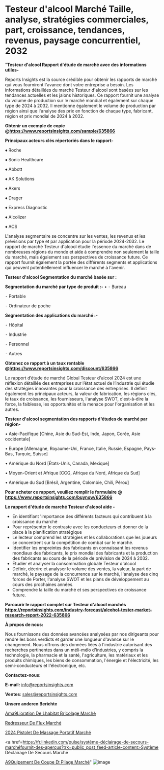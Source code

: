 # Testeur d'alcool Marché Taille, analyse, stratégies commerciales, part, croissance, tendances, revenus, paysage concurrentiel, 2032

"<strong>Testeur d'alcool Rapport d'étude de marché avec des informations utiles-</strong>

Reports Insights est la source crédible pour obtenir les rapports de marché qui vous fourniront l'avance dont votre entreprise a besoin. Les informations détaillées du marché Testeur d'alcool sont basées sur les tendances actuelles et les jalons historiques. Ce rapport fournit une analyse du volume de production sur le marché mondial et également sur chaque type de 2024 à 2032. Il mentionne également le volume de production par région ainsi que l'analyse des prix en fonction de chaque type, fabricant, région et prix mondial de 2024 à 2032.

<strong><b>Obtenir un exemple de copie @</b></strong><a href=https://www.reportsinsights.com/sample/635866><strong><b>https://www.reportsinsights.com/sample/635866</b></strong></a>

<b>Principaux acteurs clés répertoriés dans le rapport-</b>

<b> </b>♦ Roche

♦ Sonic Healthcare

♦ Abbott

♦ AK Solutions

♦ Akers

♦ Drager

♦ Express Diagnostic

♦ Alcolizer

♦ ACS

L'analyse segmentaire se concentre sur les ventes, les revenus et les prévisions par type et par application pour la période 2024-2032. Le rapport de marché Testeur d'alcool étudie l'essence du marché dans de nombreuses régions du monde et aide à comprendre non seulement la taille du marché, mais également ses perspectives de croissance future. Ce rapport fournit également la portée des différents segments et applications qui peuvent potentiellement influencer le marché à l'avenir.

<strong>Testeur d'alcool Segmentation du marché basée sur :</strong>

<strong>Segmentation du marché par type de produit :-</strong>
•
⁃ Bureau

⁃ Portable

⁃ Ordinateur de poche

<strong>Segmentation des applications du marché :-</strong>

⁃ Hôpital

⁃ Industrie

⁃ Personnel

⁃ Autres

<strong><b>Obtenez ce rapport à un taux rentable @</b></strong><a href=https://www.reportsinsights.com/discount/635866><strong><b>https://www.reportsinsights.com/discount/635866</b></strong></a>

Le rapport d’étude de marché Global Testeur d'alcool 2024 est une réflexion détaillée des entreprises sur l’état actuel de l’industrie qui étudie des stratégies innovantes pour la croissance des entreprises. Il définit également les principaux acteurs, la valeur de fabrication, les régions clés, le taux de croissance, les fournisseurs, l'analyse SWOT, c'est-à-dire la force, la faiblesse, les opportunités et la menace pour l'organisation et les autres.

<strong>Testeur d'alcool segmentation des rapports d'études de marché par région-</strong>

• Asie-Pacifique [Chine, Asie du Sud-Est, Inde, Japon, Corée, Asie occidentale]

• Europe [Allemagne, Royaume-Uni, France, Italie, Russie, Espagne, Pays-Bas, Turquie, Suisse]

• Amérique du Nord [États-Unis, Canada, Mexique]

• Moyen-Orient et Afrique [CCG, Afrique du Nord, Afrique du Sud]

• Amérique du Sud [Brésil, Argentine, Colombie, Chili, Pérou]

<strong>Pour acheter ce rapport, veuillez remplir le formulaire @   <a href=https://www.reportsinsights.com/buynow/635866>https://www.reportsinsights.com/buynow/635866</a></strong>

<strong>Le rapport d'étude de marché Testeur d'alcool aide -</strong>
<ul>
  <li>En identifiant 'importance des différents facteurs qui contribuent à la croissance du marché</li>
  <li>Pour représenter le contraste avec les conducteurs et donner de la place à la planification stratégique</li>
  <li>Le lecteur comprend les stratégies et les collaborations que les joueurs se concentrent sur la compétition de combat sur le marché.</li>
  <li>Identifier les empreintes des fabricants en connaissant les revenus mondiaux des fabricants, le prix mondial des fabricants et la production des fabricants au cours de la période de prévision de 2024 à 2032.</li>
  <li>Étudier et analyser la consommation globale Testeur d'alcool</li>
  <li>Définir, décrire et analyser le volume des ventes, la valeur, la part de marché, le paysage de la concurrence sur le marché, l'analyse des cinq forces de Porter, l'analyse SWOT et les plans de développement au cours des prochaines années.</li>
  <li>Comprendre la taille du marché et ses perspectives de croissance future.</li>
</ul>

<strong>Parcourir le rapport complet sur Testeur d'alcool marchés <a href=https://reportsinsights.com/industry-forecast/alcohol-tester-market-research-report-2022-635866>https://reportsinsights.com/industry-forecast/alcohol-tester-market-research-report-2022-635866</a></strong>

<strong>À propos de nous:</strong>

Nous fournissons des données avancées analysées par nos dirigeants pour rendre les bons verdicts et garder une longueur d'avance sur le changement. Nous offrons des données liées à l'industrie autorisant des recherches pertinentes dans un méli-mélo d'industries, y compris la technologie, la pharmacie et la santé, l'agriculture, les matériaux et les produits chimiques, les biens de consommation, l'énergie et l'électricité, les semi-conducteurs et l'électronique, etc.

<strong>Contactez-nous:</strong>

<strong>E-mail:</strong> <a href=mailto:info@reportsinsights.com>info@reportsinsights.com</a>

<strong>Ventes</strong>: <a href=mailto:sales@reportsinsights.com>sales@reportsinsights.com</a>

<strong>Unsere anderen Berichte</strong>

<a href=https://www.linkedin.com/pulse/am%C3%A9lioration-de-lhabitat-bricolage-march%C3%A9-14nrc/>Ama9Lioration De Lhabitat Bricolage Marché</a>

<a href=https://www.linkedin.com/pulse/redresseur-de-flux-march%C3%A9-2024-taille-part-c30lc/>Redresseur De Flux Marché</a>

<a href=https://www.linkedin.com/pulse/2024-pistolet-de-massage-portatif-marché-principaux-vucnc/>2024 Pistolet De Massage Portatif Marché</a>

<a href=https://fr.linkedin.com/pulse/système-déclairage-de-secours-marchéfournit-des-aperçus?trk=public_post_feed-article-content>Système Déclairage De Secours Marché</a>

<a href=https://www.linkedin.com/pulse/%C3%A9quipement-de-coupe-et-pliage-march%C3%A9-tendance-etalf/>A9Quipement De Coupe Et Pliage Marché</a>"
![image](https://github.com/daminid12/RItrends/assets/158430485/cbf19a88-a787-4ba4-b2cc-d517787a660f)
